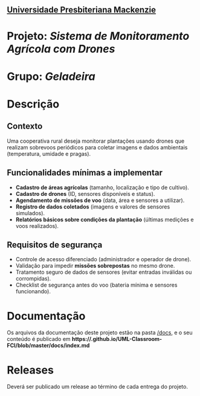 <h2><a href= "https://www.mackenzie.br">Universidade Presbiteriana Mackenzie</a></h2>

# Projeto: *Sistema de Monitoramento Agrícola com Drones*

# Grupo: *Geladeira*

# Descrição
## Contexto
Uma cooperativa rural deseja monitorar plantações usando drones que realizam sobrevoos periódicos para coletar imagens e dados ambientais (temperatura, umidade e pragas).


## Funcionalidades mínimas a implementar
- **Cadastro de áreas agrícolas** (tamanho, localização e tipo de cultivo).
- **Cadastro de drones** (ID, sensores disponíveis e status).
- **Agendamento de missões de voo** (data, área e sensores a utilizar).
- **Registro de dados coletados** (imagens e valores de sensores simulados).
- **Relatórios básicos sobre condições da plantação** (últimas medições e voos realizados).


## Requisitos de segurança

- Controle de acesso diferenciado (administrador e operador de drone).
- Validação para impedir **missões sobrepostas** no mesmo drone.
- Tratamento seguro de dados de sensores (evitar entradas inválidas ou corrompidas).
- Checklist de segurança antes do voo (bateria mínima e sensores funcionando).


# Documentação

Os arquivos da documentação deste projeto estão na pasta [/docs](/docs), e o seu conteúdo é publicado em **https://<usuario>.github.io/UML-Classroom-FCI/blob/master/docs/index.md**



# Releases

Deverá ser publicado um release ao término de cada entrega do projeto.
